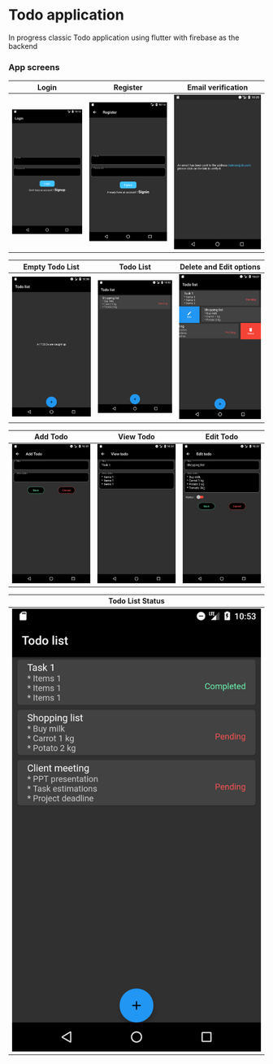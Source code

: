 #  Todo application

In progress classic Todo application using flutter with firebase as the backend

### App screens

| Login                   | Register                      | Email verification                                 |
| ----------------------- | ----------------------------- | -------------------------------------------------- |
| ![Login](doc/login.png) | ![Register](doc/register.png) | ![Email versification](doc/email_verification.png) |


| Empty Todo List                             | Todo List                       | Delete and Edit options                                    |
| ------------------------------------------- | ------------------------------- | ---------------------------------------------------------- |
| ![Empty Todo List](doc/empty_todo_list.png) | ![Todo List](doc/todo_list.png) | ![Delete and Edit options](doc/delete_and_edit_option.png) |

| Add Todo                      | View Todo                       | Edit Todo                       |
| ----------------------------- | ------------------------------- | ------------------------------- |
| ![Add Todo](doc/add_todo.png) | ![View Todo](doc/view_todo.png) | ![Edit Todo](doc/edit_todo.png) |

| Todo List Status              |
| ----------------------------- |
| ![Add Todo](doc/todo_list_status.png) |